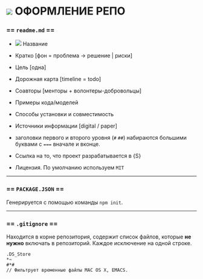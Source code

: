 ![](https://avatars0.githubusercontent.com/u/6559911?s=28) ОФОРМЛЕНИЕ РЕПО
===

### == `readme.md` ==

 - ![](https://avatars0.githubusercontent.com/u/6559911?s=12) Название 
  
 - Кратко [фон = проблема -> решение | риски]
 
 - Цель [одна] 
 
 - Дорожная карта [timeline = todo]
 
 - Соавторы [менторы + волонтеры-добровольцы]
 
 - Примеры кода/моделей
 
 - Способы установки и совместимость
 
 - Источники информации [digital / paper]
 
 - заголовки первого и второго уровня (`#` `##`) набираются большими буквами с `===` вначале и вконце.
 
 - Ссылка на то, что проект разрабатывается в {S} 

 - Лицензия. По умолчанию используем `MIT`
 
---

### == `PACKAGE.JSON` ==

Генерируется с помощью команды `npm init`.

---

### == `.gitignore` ==

Находится в корне репозитория, содержит список файлов, которые **не нужно** включать в репозиторий. 
Каждое исключение на одной строке. 

```
.DS_Store
*~
#*#
// Фильтрует временные файлы MAC OS X, EMACS.
```
